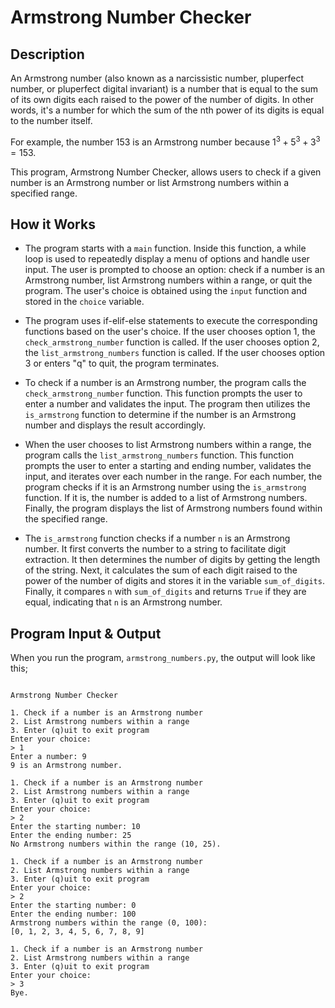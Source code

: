 # Armstrong Number Checker

## Description

An Armstrong number (also known as a narcissistic number, pluperfect number, or pluperfect digital invariant) is a number that is equal to the sum of its own digits each raised to the power of the number of digits. In other words, it's a number for which the sum of the nth power of its digits is equal to the number itself.

For example, the number 153 is an Armstrong number because $1^3 + 5^3 + 3^3 = 153$.

This program, Armstrong Number Checker, allows users to check if a given number is an Armstrong number or list Armstrong numbers within a specified range.

## How it Works

- The program starts with a `main` function. Inside this function, a while loop is used to repeatedly display a menu of options and handle user input. The user is prompted to choose an option: check if a number is an Armstrong number, list Armstrong numbers within a range, or quit the program. The user's choice is obtained using the `input` function and stored in the `choice` variable.

- The program uses if-elif-else statements to execute the corresponding functions based on the user's choice. If the user chooses option 1, the `check_armstrong_number` function is called. If the user chooses option 2, the `list_armstrong_numbers` function is called. If the user chooses option 3 or enters "q" to quit, the program terminates.

- To check if a number is an Armstrong number, the program calls the `check_armstrong_number` function. This function prompts the user to enter a number and validates the input. The program then utilizes the `is_armstrong` function to determine if the number is an Armstrong number and displays the result accordingly.

- When the user chooses to list Armstrong numbers within a range, the program calls the `list_armstrong_numbers` function. This function prompts the user to enter a starting and ending number, validates the input, and iterates over each number in the range. For each number, the program checks if it is an Armstrong number using the `is_armstrong` function. If it is, the number is added to a list of Armstrong numbers. Finally, the program displays the list of Armstrong numbers found within the specified range.

- The `is_armstrong` function checks if a number `n` is an Armstrong number. It first converts the number to a string to facilitate digit extraction. It then determines the number of digits by getting the length of the string. Next, it calculates the sum of each digit raised to the power of the number of digits and stores it in the variable `sum_of_digits`. Finally, it compares `n` with `sum_of_digits` and returns `True` if they are equal, indicating that `n` is an Armstrong number.


## Program Input & Output

When you run the program, `armstrong_numbers.py`, the output will look like this;

```

Armstrong Number Checker

1. Check if a number is an Armstrong number
2. List Armstrong numbers within a range
3. Enter (q)uit to exit program
Enter your choice:
> 1
Enter a number: 9
9 is an Armstrong number.

1. Check if a number is an Armstrong number
2. List Armstrong numbers within a range
3. Enter (q)uit to exit program
Enter your choice:
> 2
Enter the starting number: 10
Enter the ending number: 25
No Armstrong numbers within the range (10, 25).

1. Check if a number is an Armstrong number
2. List Armstrong numbers within a range
3. Enter (q)uit to exit program
Enter your choice:
> 2
Enter the starting number: 0
Enter the ending number: 100
Armstrong numbers within the range (0, 100):
[0, 1, 2, 3, 4, 5, 6, 7, 8, 9]

1. Check if a number is an Armstrong number
2. List Armstrong numbers within a range
3. Enter (q)uit to exit program
Enter your choice:
> 3
Bye.
```